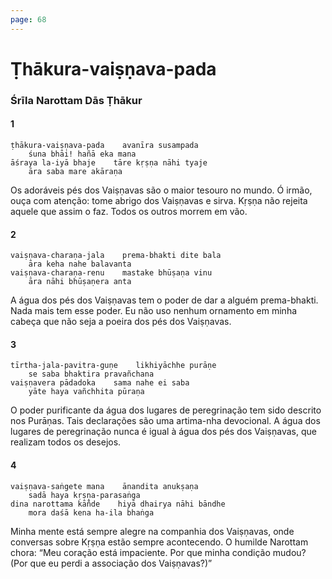 ```yaml
---
page: 68
---
```


# Ṭhākura-vaiṣṇava-pada

### Śrīla Narottam Dās Ṭhākur

#### 1

    ṭhākura-vaiṣṇava-pada    avanīra susampada
        śuna bhāi! hañā eka mana
    āśraya la-iyā bhaje    tāre kṛṣṇa nāhi tyaje
        āra saba mare akāraṇa

Os adoráveis pés dos Vaiṣṇavas são o maior tesouro no mundo. Ó irmão, ouça com atenção: tome abrigo dos Vaiṣṇavas e sirva. Kṛṣṇa não rejeita aquele que assim o faz. Todos os outros morrem em vão.

#### 2

    vaiṣṇava-charaṇa-jala    prema-bhakti dite bala
        āra keha nahe balavanta
    vaiṣṇava-charaṇa-renu    mastake bhūṣaṇa vinu
        āra nāhi bhūṣaṇera anta

A água dos pés dos Vaiṣṇavas tem o poder de dar a alguém prema-bhakti. Nada mais tem esse poder. Eu não uso nenhum ornamento em minha cabeça que não seja a poeira dos pés dos Vaiṣṇavas.

#### 3

    tīrtha-jala-pavitra-guṇe    likhiyāchhe purāṇe
        se saba bhaktira pravañchana
    vaiṣṇavera pādadoka    sama nahe ei saba
        yāte haya vañchhita pūraṇa

O poder purificante da água dos lugares de peregrinação tem sido descrito nos Purāṇas. Tais declarações são uma artima-nha devocional. A água dos lugares de peregrinação nunca é igual à água dos pés dos Vaiṣṇavas, que realizam todos os desejos.

#### 4

    vaiṣṇava-saṅgete mana    ānandita anukṣaṇa
        sadā haya kṛṣṇa-parasaṅga
    dina narottama kā̐nde    hiyā dhairya nāhi bāndhe
        mora daśā kena ha-ila bhaṅga

Minha mente está sempre alegre na companhia dos Vaiṣṇavas, onde conversas sobre Kṛṣṇa estão sempre acontecendo. O humilde Narottam chora: “Meu coração está impaciente. Por que minha condição mudou? (Por que eu perdi a associação dos Vaiṣṇavas?)”


